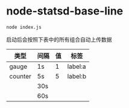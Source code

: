# node-statsd-base-line

```sh
node index.js
```

启动后会按照下表中的所有组合自动上传数据

|  类型   |  间隔   |  值    |  标签    |
| ------- | ------ |  ----- | ------- |
| gauge   |   1s   |   1    | label:a |
| counter |   5s   |   5    | label:b |
|         |   30s  |        |         |
|         |   60s  |        |         |
